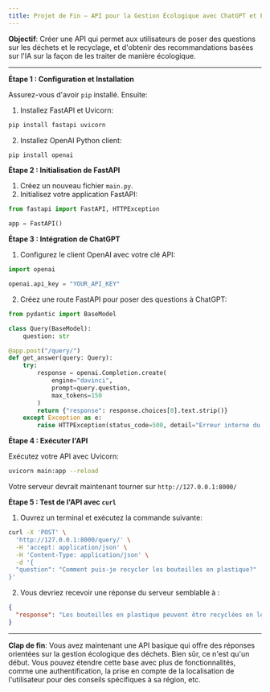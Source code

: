 ```yaml
---
title: Projet de Fin – API pour la Gestion Écologique avec ChatGPT et FastAPI
---
```


**Objectif**:
Créer une API qui permet aux utilisateurs de poser des questions sur les déchets et le recyclage, et d'obtenir des recommandations basées sur l'IA sur la façon de les traiter de manière écologique.

---

**Étape 1 : Configuration et Installation**

Assurez-vous d'avoir `pip` installé. Ensuite:

1. Installez FastAPI et Uvicorn:
```bash
pip install fastapi uvicorn
```

2. Installez OpenAI Python client:
```bash
pip install openai
```

**Étape 2 : Initialisation de FastAPI**

1. Créez un nouveau fichier `main.py`.
2. Initialisez votre application FastAPI:
```python
from fastapi import FastAPI, HTTPException

app = FastAPI()
```

**Étape 3 : Intégration de ChatGPT**

1. Configurez le client OpenAI avec votre clé API:

```python
import openai

openai.api_key = "YOUR_API_KEY"
```

2. Créez une route FastAPI pour poser des questions à ChatGPT:
```python
from pydantic import BaseModel

class Query(BaseModel):
    question: str

@app.post("/query/")
def get_answer(query: Query):
    try:
        response = openai.Completion.create(
            engine="davinci",
            prompt=query.question,
            max_tokens=150
        )
        return {"response": response.choices[0].text.strip()}
    except Exception as e:
        raise HTTPException(status_code=500, detail="Erreur interne du serveur.")
```

**Étape 4 : Exécuter l'API**

Exécutez votre API avec Uvicorn:
```bash
uvicorn main:app --reload
```

Votre serveur devrait maintenant tourner sur `http://127.0.0.1:8000/`

**Étape 5 : Test de l'API avec `curl`**

1. Ouvrez un terminal et exécutez la commande suivante:

```bash
curl -X 'POST' \
  'http://127.0.0.1:8000/query/' \
  -H 'accept: application/json' \
  -H 'Content-Type: application/json' \
  -d '{
  "question": "Comment puis-je recycler les bouteilles en plastique?"
}'
```

2. Vous devriez recevoir une réponse du serveur semblable à :

```json
{
  "response": "Les bouteilles en plastique peuvent être recyclées en les déposant dans le bac de recyclage approprié. Assurez-vous de les rincer et de retirer les étiquettes. Dans certaines régions, vous pouvez également les ramener en magasin pour obtenir un remboursement. Consultez les directives locales pour plus de détails."
}
```

---

**Clap de fin**:
Vous avez maintenant une API basique qui offre des réponses orientées sur la gestion écologique des déchets. Bien sûr, ce n'est qu'un début. Vous pouvez étendre cette base avec plus de fonctionnalités, comme une authentification, la prise en compte de la localisation de l'utilisateur pour des conseils spécifiques à sa région, etc.